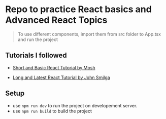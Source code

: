 # Repo to practice React basics and Advanced React Topics

> To use different components, import them from src folder to App.tsx and run the project


## Tutorials I followed

- [Short and Basic React Tutorial by Mosh](https://youtu.be/SqcY0GlETPk)

- [Long and Latest React Tutorial by John Smilga](https://youtu.be/2-crBg6wpp0)



## Setup
- use `npm run dev` to run the project on developement server.
- use `npm run build` to build the project